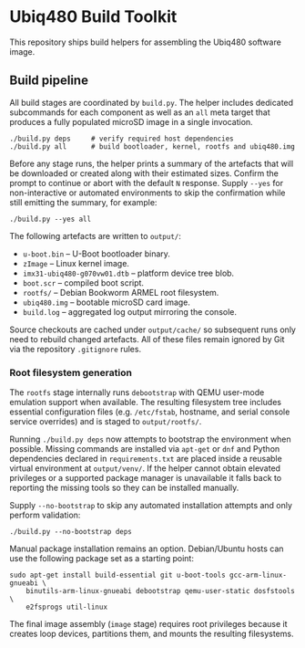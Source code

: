 # Ubiq480 Build Toolkit

This repository ships build helpers for assembling the Ubiq480 software image.

## Build pipeline

All build stages are coordinated by `build.py`.  The helper includes dedicated
subcommands for each component as well as an `all` meta target that produces a
fully populated microSD image in a single invocation.

```
./build.py deps     # verify required host dependencies
./build.py all      # build bootloader, kernel, rootfs and ubiq480.img
```

Before any stage runs, the helper prints a summary of the artefacts that will be
downloaded or created along with their estimated sizes.  Confirm the prompt to
continue or abort with the default `N` response.  Supply `--yes` for
non-interactive or automated environments to skip the confirmation while still
emitting the summary, for example:

```
./build.py --yes all
```

The following artefacts are written to `output/`:

* `u-boot.bin` – U-Boot bootloader binary.
* `zImage` – Linux kernel image.
* `imx31-ubiq480-g070vw01.dtb` – platform device tree blob.
* `boot.scr` – compiled boot script.
* `rootfs/` – Debian Bookworm ARMEL root filesystem.
* `ubiq480.img` – bootable microSD card image.
* `build.log` – aggregated log output mirroring the console.

Source checkouts are cached under `output/cache/` so subsequent runs only need
to rebuild changed artefacts.  All of these files remain ignored by Git via the
repository `.gitignore` rules.

### Root filesystem generation

The `rootfs` stage internally runs `debootstrap` with QEMU user-mode emulation
support when available.  The resulting filesystem tree includes essential
configuration files (e.g. `/etc/fstab`, hostname, and serial console service
overrides) and is staged to `output/rootfs/`.

Running `./build.py deps` now attempts to bootstrap the environment when
possible.  Missing commands are installed via `apt-get` or `dnf` and Python
dependencies declared in `requirements.txt` are placed inside a reusable
virtual environment at `output/venv/`.  If the helper cannot obtain elevated
privileges or a supported package manager is unavailable it falls back to
reporting the missing tools so they can be installed manually.

Supply `--no-bootstrap` to skip any automated installation attempts and only
perform validation:

```
./build.py --no-bootstrap deps
```

Manual package installation remains an option.  Debian/Ubuntu hosts can use the
following package set as a starting point:

```
sudo apt-get install build-essential git u-boot-tools gcc-arm-linux-gnueabi \
    binutils-arm-linux-gnueabi debootstrap qemu-user-static dosfstools \
    e2fsprogs util-linux
```

The final image assembly (`image` stage) requires root privileges because it
creates loop devices, partitions them, and mounts the resulting filesystems.
